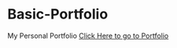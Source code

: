 # Basic-Portfolio
My Personal Portfolio 
[Click Here to go to Portfolio](https://kbub27.github.io/Basic-Portfolio/)
